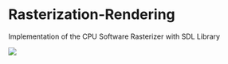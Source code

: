 # Rasterization-Rendering
Implementation of the CPU Software Rasterizer with SDL Library


![](https://github.com/maxbrundev/Rasterization-Rendering/blob/master/RasterizerRendering.gif)
